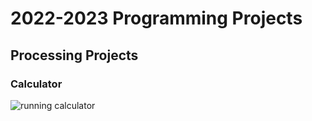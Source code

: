 # 2022-2023 Programming Projects

## Processing Projects
 
### Calculator
![running calculator](?raw=true)
